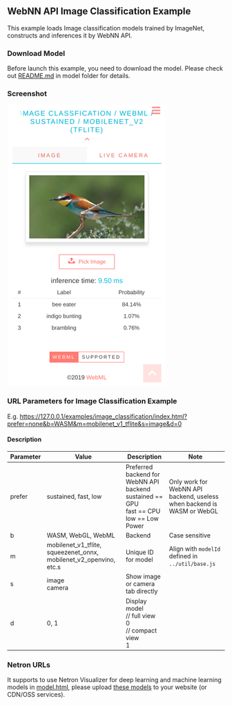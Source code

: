 ## WebNN API Image Classification Example
This example loads Image classification models trained by ImageNet, constructs and inferences it by WebNN API.

### Download Model
Before launch this example, you need to download the model. Please check out [README.md](model/README.md) in model folder for details.

### Screenshot
![screenshot](screenshot.png)

### URL Parameters for Image Classification Example
E.g. 
https://127.0.0.1/examples/image_classification/index.html?prefer=none&b=WASM&m=mobilenet_v1_tflite&s=image&d=0

#### Description
| Parameter | Value | Description | Note |
|----|------|------|-----------|
| prefer | sustained, fast, low | Preferred backend for WebNN API backend<br>sustained == GPU<br>fast == CPU<br>low == Low Power |Only work for WebNN API backend, useless when backend is WASM or WebGL |
| b | WASM, WebGL, WebML | Backend | Case sensitive |
| m | mobilenet_v1_tflite, squeezenet_onnx, mobilenet_v2_openvino, etc.s | Unique ID for model | Align with `modelId` defined in `../util/base.js`|
| s | image <br>camera | Show image or camera tab directly | |
| d | 0, 1  | Display model<br>// full view <br>0<br>// compact view<br>1  | |


### Netron URLs
It supports to use Netron Visualizer for deep learning and machine learning models in [model.html](../model.html), please upload [these models](model/README.md) to your website (or CDN/OSS services).